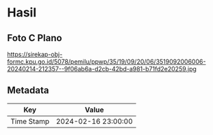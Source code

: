 # Hasil

## Foto C Plano

https://sirekap-obj-formc.kpu.go.id/5078/pemilu/ppwp/35/19/09/20/06/3519092006006-20240214-212357--9f06ab6a-d2cb-42bd-a981-b71fd2e20259.jpg


## Metadata

| Key        | Value               |
| ---------- | ------------------- |
| Time Stamp | 2024-02-16 23:00:00 |



